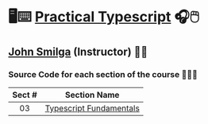 # 🖥️⌨️ [Practical Typescript](https://www.udemy.com/course/practical-typescript) 🎧🖱️

## [John Smilga](https://www.udemy.com/user/janis-smilga-3) (Instructor) 👨‍🏫

### Source Code for each section of the course 👨🏽‍💻

| Sect # |                                                  Section Name                                                  |
| :----: | :------------------------------------------------------------------------------------------------------------: |
|   03   | [Typescript Fundamentals](https://github.com/ajfm88/rts/tree/main/practical-typescript/01-typescript-tutorial) |
